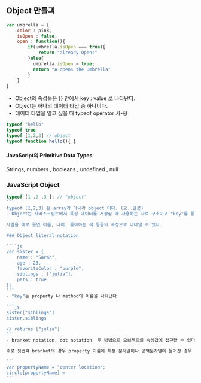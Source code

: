 ## Object 만들긔

```js
var umbrella = {
	color : pink,
  	isOpen : false,
  	open : function(){
    	if(umbrella.isOpen === true){
        	return "already Open!"
        }else{
          umbrella.isOpen = true;
          return "A opens the umbrella"
        }
    }
}
```
- Object의 속성들은 {} 안에서 key : value 로 나타난다. 
- Object는 하나의 데이터 타입 중 하나이다. 
- 데이터 타입을 알고 싶을 때 typeof operator 사-용
 ```js
typeof "hello"
typeof true
typeof [1,2,3] // object
typeof function hello(){ }
````

#### JavaScript의 Primitive Data Types 
Strings, numbers , booleans , undefined , null 

### JavaScript Object
````js
typeof [1 ,2 ,3 ]; // "object" 
```
typeof [1,2,3] 은 array가 아니라 object 이다. (오..글쿤) 
- Object는 자바스크립트에서 특정 데이터를 저장할 때 사용하는 자료 구조이고 "key"를 통해 해당 데이터를 접근할 수 있도록 한다.

사람을 예로 들면 이름, 나이, 좋아하는 색 등등의 속성으로 나타낼 수 있다. 

### Object literal notation

````js 
var sister = {
	name : "Sarah",
    age : 23,
    favoriteColor : "purple",
    siblings : ["julia"],
    pets : true
};
```
- "key"는 property 나 method의 이름을 나타낸다. 

```js 
sister["siblings"]
sister.siblings

// returns ["julia"]
```
- branket notation, dot notation  두 방법으로 오브젝트의 속성값에 접근할 수 있다. 

주로 첫번쨰 branket의 경우 property 이름에 특정 문자열이나 공백문자열이 들어간 경우 사용된다. 

```
var propertyName = "center location";
circle[propertyName] = 
```
